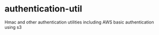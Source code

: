 # authentication-util
Hmac and other authentication utilities including AWS basic authentication using s3
